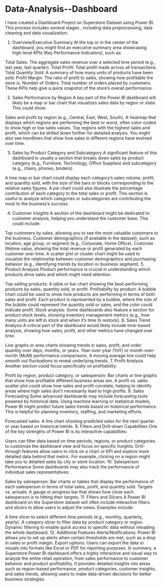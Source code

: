# Data-Analysis--Dashboard
I have created a Dashboard Project on Superstore Dataset using Power BI. This process includes several stages , including data preprocessing, data cleaning and data visualization.
1. Overview/Executive Summary
At the top or in the center of the dashboard, you might find an executive summary area showcasing high-level KPIs (Key Performance Indicators), such as:

Total Sales: The aggregate sales revenue over a selected time period (e.g., last year, last quarter).
Total Profit: Total profit made across all transactions.
Total Quantity Sold: A summary of how many units of products have been sold.
Profit Margin: The ratio of profit to sales, showing how profitable the store is.
Number of Orders: Total number of orders placed by customers.
These KPIs help give a quick snapshot of the store’s overall performance.

2. Sales Performance by Region
A key part of the Power BI dashboard will likely be a map or bar chart that visualizes sales data by region or state. This could show:

Sales and profit by region (e.g., Central, East, West, South).
A heatmap that displays which regions are performing the best or worst, often color-coded to show high or low sales values.
Top regions with the highest sales and profit, which can be drilled down further for detailed analysis.
You might also see trendlines that show how sales in different regions have evolved over time.

3. Sales by Product Category and Subcategory
A significant feature of this dashboard is usually a section that breaks down sales by product category (e.g., Furniture, Technology, Office Supplies) and subcategory (e.g., chairs, phones, binders).

A tree map or bar chart could display each category’s sales volume, profit, and quantity sold, with the size of the bars or blocks corresponding to the relative sales figures.
A pie chart could also illustrate the percentage contribution of each category to the total sales or profit.
This section is useful to analyze which categories or subcategories are contributing the most to the business’s success.

4. Customer Insights
A section of the dashboard might be dedicated to customer analysis, helping you understand the customer base. This could include:

Top customers by sales, allowing you to see the most valuable customers to the business.
Customer demographics (if available in the dataset), such as location, age group, or segment (e.g., Corporate, Home Office).
Customer lifetime value, showing the total revenue or profit generated by each customer over time.
A scatter plot or cluster chart might be used to visualize the relationship between customer demographics and purchasing behavior (e.g., identifying trends by location or business segment).
5. Product Analysis
Product performance is crucial in understanding which products drive sales and which might need attention.

Top-selling products: A table or bar chart showing the best-performing products by sales, quantity sold, or profit.
Profitability by product: A bubble chart could be used to show how products are performing in terms of both sales and profit. Each product is represented by a bubble, where the size of the bubble could represent the quantity sold or sales, and the color could indicate profit.
Stock analysis: Some dashboards also feature a section for product stock levels, showing inventory management metrics (e.g., how many units are left in stock and when it’s time to restock).
6. Sales Trend Analysis
A critical part of the dashboard would likely include time-based analysis, showing how sales, profit, and other metrics have changed over time.

Line graphs or area charts showing trends in sales, profit, and order quantity over days, months, or years.
Year-over-year (YoY) or month-over-month (MoM) performance comparisons.
A moving average line could help smooth out fluctuations to reveal underlying trends.
7. Profit Analysis
Another section could focus specifically on profitability:

Profit by region, product category, or salesperson: Bar charts or line graphs that show how profitable different business areas are.
A profit vs. sales scatter plot could show how sales and profit correlate, helping to identify areas where high sales don’t necessarily lead to high profits.
8. Sales Forecasting
Some advanced dashboards may include forecasting tools powered by historical data. Using machine learning or statistical models, Power BI might predict future sales trends based on historical performance. This is helpful for planning inventory, staffing, and marketing efforts.

Forecasted sales: A line chart showing predicted sales for the next quarter or year based on historical trends.
9. Filters and Drill-down Capabilities
One of the key strengths of Power BI is its interactive capabilities:

Users can filter data based on time periods, regions, or product categories to customize the dashboard view and focus on specific insights.
Drill-through features allow users to click on a chart or KPI and explore more detailed data behind that metric. For example, clicking on a region might take you to detailed sales by city or store location.
10. Salesperson Performance
Some dashboards may also track the performance of individual sales representatives:

Sales by salesperson: Bar charts or tables that display the performance of each salesperson in terms of total sales, profit, and quantity sold.
Targets vs. actuals: A gauge or progress bar that shows how close each salesperson is to hitting their targets.
11. Filters and Slicers
A Power BI dashboard on the Superstore dataset will often include interactive filters and slicers to allow users to adjust the views. Examples include:

A time slicer to select different time periods (e.g., monthly, quarterly, yearly).
A category slicer to filter data by product category or region.
Dynamic filtering to enable quick access to specific data without reloading the whole dashboard.
12. Additional Features
Alerts/Notifications: Power BI allows you to set up alerts when certain thresholds are met, such as a drop in sales or profit margin.
Export options: Users can export the data or visuals into formats like Excel or PDF for reporting purposes.
In summary, a Superstore Power BI dashboard offers a highly interactive and visual way to analyze the entire retail operation, from sales performance to customer behavior and product profitability. It provides detailed insights into areas such as region-based performance, product categories, customer insights, and sales trends, allowing users to make data-driven decisions for better business strategies.
